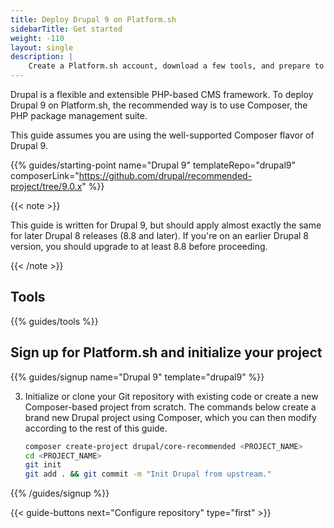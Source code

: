 ```yaml
---
title: Deploy Drupal 9 on Platform.sh
sidebarTitle: Get started
weight: -110
layout: single
description: |
    Create a Platform.sh account, download a few tools, and prepare to deploy Drupal.
---
```


Drupal is a flexible and extensible PHP-based CMS framework. To deploy Drupal 9 on Platform.sh, the recommended way is to use Composer, the PHP package management suite.

This guide assumes you are using the well-supported Composer flavor of Drupal 9.

{{% guides/starting-point name="Drupal 9" templateRepo="drupal9" composerLink="https://github.com/drupal/recommended-project/tree/9.0.x" %}}

{{< note >}}

This guide is written for Drupal 9, but should apply almost exactly the same for later Drupal 8 releases (8.8 and later).
If you're on an earlier Drupal 8 version, you should upgrade to at least 8.8 before proceeding.

{{< /note >}}

## Tools

{{% guides/tools %}}

## Sign up for Platform.sh and initialize your project

{{% guides/signup name="Drupal 9" template="drupal9" %}}

3. Initialize or clone your Git repository with existing code or create a new Composer-based project from scratch.
   The commands below create a brand new Drupal project using Composer, which you can then modify according to the rest of this guide.

   ```bash
   composer create-project drupal/core-recommended <PROJECT_NAME>
   cd <PROJECT_NAME>
   git init
   git add . && git commit -m "Init Drupal from upstream."
   ```

{{% /guides/signup %}}

{{< guide-buttons next="Configure repository" type="first" >}}
